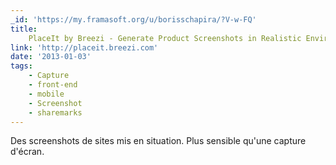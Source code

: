 ```yaml
---
_id: 'https://my.framasoft.org/u/borisschapira/?V-w-FQ'
title:
    PlaceIt by Breezi - Generate Product Screenshots in Realistic Environments
link: 'http://placeit.breezi.com'
date: '2013-01-03'
tags:
    - Capture
    - front-end
    - mobile
    - Screenshot
    - sharemarks
---
```


<div class="markdown"><p>Des screenshots de sites mis en situation. Plus sensible qu'une capture d'écran.
</p></div>
